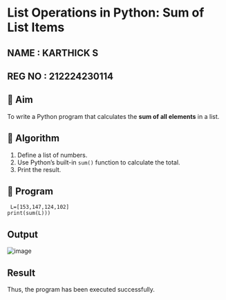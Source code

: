 # List Operations in Python: Sum of List Items
## NAME : KARTHICK S
## REG NO : 212224230114
## 🎯 Aim
To write a Python program that calculates the **sum of all elements** in a list.

## 🧠 Algorithm
1. Define a list of numbers.
2. Use Python’s built-in `sum()` function to calculate the total.
3. Print the result.

## 🧾 Program

```
 L=[153,147,124,102] 
print(sum(L)))
```

## Output
![image](https://github.com/user-attachments/assets/11a71aad-65d4-4ece-bddf-65de2c75cca9)

## Result
Thus, the program has been executed successfully.

